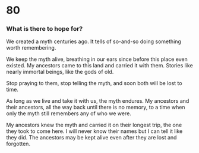 # 80

### What is there to hope for?

We created a myth centuries ago. It tells of so-and-so doing something worth remembering.

We keep the myth alive, breathing in our ears since before this place even existed. My ancestors came to this land and carried it with them. Stories like nearly immortal beings, like the gods of old. 

Stop praying to them, stop telling the myth, and soon both will be lost to time.

As long as we live and take it with us, the myth endures. My ancestors and their ancestors, all the way back until there is no memory, to a time when only the myth still remembers any of who we were. 

My ancestors knew the myth and carried it on their longest trip, the one they took to come here. I will never know their names but I can tell it like they did. The ancestors may be kept alive even after they are lost and forgotten. 